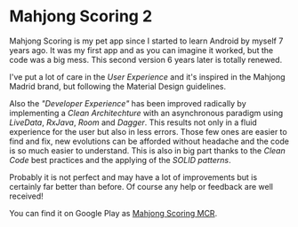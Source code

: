 # Mahjong Scoring 2

Mahjong Scoring is my pet app since I started to learn Android by myself 7 years ago. It was my first app and as you can imagine it worked, but the code was a big mess. This second version 6 years later is totally renewed. 

I've put a lot of care in the _User Experience_ and it's inspired in the Mahjong Madrid brand, but following the Material Design guidelines.

Also the _"Developer Experience"_ has been improved radically by implementing a *Clean Architechture* with an asynchronous paradigm using *LiveData*, *RxJava*, *Room* and *Dagger*.
This results not only in a fluid experience for the user but also in less errors. Those few ones are easier to find and fix, new evolutions can be afforded without headache and the code is so much easier to understand. This is also in big part thanks to the *Clean Code* best practices and the applying of the *SOLID patterns*.

Probably it is not perfect and may have a lot of improvements but is certainly far better than before.
Of course any help or feedback are well received!

You can find it on Google Play as [Mahjong Scoring MCR](https://play.google.com/store/apps/details?id=com.mahjongscoring.activities).
